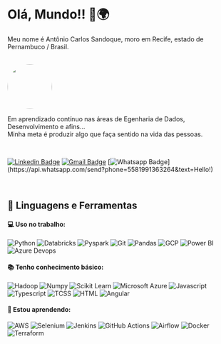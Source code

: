 # Olá, Mundo!! 👋🌍
Meu nome é Antônio Carlos Sandoque, moro em Recife, estado de Pernambuco / Brasil.

<br />

<img  style="border-radius: 50%;" src="https://user-images.githubusercontent.com/65127683/95398436-20bcbf00-08dc-11eb-95a3-d1aaedc987d0.jpg" width="100px;" alt=""/>


Em aprendizado contínuo nas áreas de Egenharia de Dados, Desenvolvimento e afins...
<br />
Minha meta é produzir algo que faça sentido na vida das pessoas.

<br />

 
[![Linkedin Badge](https://img.shields.io/badge/-Sandoque-blue?style=flat-square&logo=Linkedin&logoColor=white&link=https://www.linkedin.com/in/sandoque/)](https://www.linkedin.com/in/sandoque/) [![Gmail Badge](https://img.shields.io/badge/-acsandoque@gmail.com-c14438?style=flat-square&logo=Gmail&logoColor=white&link=mailto:acsandoque@gmail.com)](mailto:acsandoque@gmail.com) [![Whatsapp Badge](https://img.shields.io/badge/-Whatsapp-4CA143?style=flat-square&labelColor=4CA143&logo=whatsapp&logoColor=white&link=https://api.whatsapp.com/send?phone=5581991363264&text=Hello!)](https://api.whatsapp.com/send?phone=5581991363264&text=Hello!)


<br />

## 🚀 **Linguagens e Ferramentas**

#### 💻 Uso no trabalho:
![Python](https://img.shields.io/badge/-Python-black?style=flat-square&logo=Python)
![Databricks](https://img.shields.io/badge/-Databricks-black?style=flat-square&logo=Databricks)
![Pyspark](https://img.shields.io/badge/-Pyspark-black?style=flat-square&logo=Apache-Spark)
![Git](https://img.shields.io/badge/-Git-black?style=flat-square&logo=Git)
![Pandas](https://img.shields.io/badge/-Pandas-black?style=flat-square&logo=Pandas)
![GCP](https://img.shields.io/badge/-GCP-black?style=flat-square&logo=Google-Cloud)
![Power BI](https://img.shields.io/badge/-Power%20BI-black?style=plastic&logo=Power-BI)
![Azure Devops](https://img.shields.io/badge/-Azure%20Devops-black?style=plastic&logo=Azure-Devops)

#### 📚 Tenho conhecimento básico:
![Hadoop](https://img.shields.io/badge/-Hadoop-black?style=flat-square&logo=Apache-Hadoop)
![Numpy](https://img.shields.io/badge/-Numpy-black?style=flat-square&logo=Numpy)
![Scikit Learn](https://img.shields.io/badge/-Scikit%20Learn-black?style=flat-square&logo=scikit-learn)
![Microsoft Azure](https://img.shields.io/badge/-Azure-black?style=flat-square&logo=Microsoft-Azure)
![Javascript](https://img.shields.io/badge/-JavaScript-black?style=flat-square&logo=Javascript)
![Typescript](https://img.shields.io/badge/-TypeScript-black?style=flat-square&logo=Typescript)
![TCSS](https://img.shields.io/badge/-CSS-black?style=flat-square&logo=css3)
![HTML](https://img.shields.io/badge/-HTML-black?style=flat-square&logo=html5)
![Angular](https://img.shields.io/badge/-Angular-black?style=flat-square&logo=Angular)

#### 🌱 Estou aprendendo:
![AWS](https://img.shields.io/badge/-AWS-black?style=flat-square&logo=Amazon-AWS)
![Selenium](https://img.shields.io/badge/-Selenium-black?style=flat-square&logo=Selenium)
![Jenkins](https://img.shields.io/badge/-Jenkins-black?style=flat-square&logo=Jenkins)
![GitHub Actions](https://img.shields.io/badge/-GitHub%20Actions-black?style=flat-square&logo=GitHub-Actions)
![Airflow](https://img.shields.io/badge/-Airflow-black?style=flat-square&logo=Apache-Airflow)
![Docker](https://img.shields.io/badge/-Docker-black?style=flat-square&logo=Docker)
![Terraform](https://img.shields.io/badge/-Terraform-black?style=flat-square&logo=Terraform)



